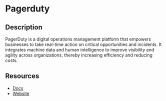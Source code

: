 # Pagerduty

## Description
PagerDuty is a digital operations management platform that empowers businesses to take real-time action on critical opportunities and incidents. It integrates machine data and human intelligence to improve visibility and agility across organizations, thereby increasing efficiency and reducing costs.

## Resources
* [Docs](https://developer.pagerduty.com/api-reference)
* [Website](pagerduty.com)